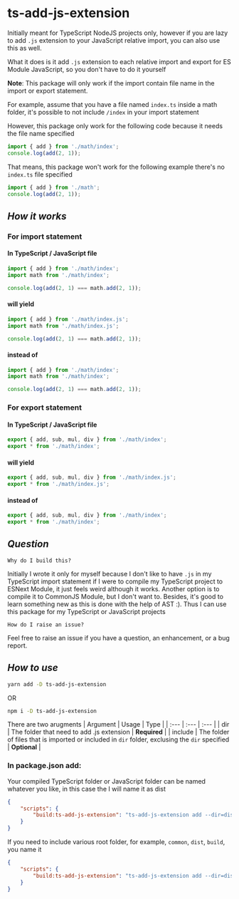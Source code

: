 # **ts-add-js-extension**

Initially meant for TypeScript NodeJS projects only, however if you are lazy to add `.js` extension to your JavaScript relative import, you can also use this as well.

What it does is it add `.js` extension to each relative import and export for ES Module JavaScript, so you don't have to do it yourself

**Note**:
This package will only work if the import contain file name in the import or export statement.

For example, assume that you have a file named `index.ts` inside a math folder, it's possible to not include `/index` in your import statement

However, this package only work for the following code because it needs the file name specified

```ts
import { add } from './math/index';
console.log(add(2, 1));
```

That means, this package won't work for the following example there's no `index.ts` file specified

```ts
import { add } from './math';
console.log(add(2, 1));
```

## **_How it works_**

### For import statement

#### In TypeScript / JavaScript file

```ts
import { add } from './math/index';
import math from './math/index';

console.log(add(2, 1) === math.add(2, 1));
```

#### will yield

```js
import { add } from './math/index.js';
import math from './math/index.js';

console.log(add(2, 1) === math.add(2, 1));
```

#### instead of

```ts
import { add } from './math/index';
import math from './math/index';

console.log(add(2, 1) === math.add(2, 1));
```

### For export statement

#### In TypeScript / JavaScript file

```ts
export { add, sub, mul, div } from './math/index';
export * from './math/index';
```

#### will yield

```js
export { add, sub, mul, div } from './math/index.js';
export * from './math/index.js';
```

#### instead of

```ts
export { add, sub, mul, div } from './math/index';
export * from './math/index';
```

## **_Question_**

`Why do I build this?`

Initially I wrote it only for myself because I don't like to have `.js` in my TypeScript import statement if I were to compile my TypeScript project to ESNext Module, it just feels weird although it works. Another option is to compile it to CommonJS Module, but I don't want to. Besides, it's good to learn something new as this is done with the help of AST :). Thus I can use this package for my TypeScript or JavaScript projects

`How do I raise an issue?`

Feel free to raise an issue if you have a question, an enhancement, or a bug report.

## **_How to use_**

```sh
yarn add -D ts-add-js-extension
```

OR

```sh
npm i -D ts-add-js-extension
```

There are two arugments
| Argument | Usage | Type |
| :--- | :--- | :--- |
| dir | The folder that need to add .js extension | **Required** |
| include | The folder of files that is imported or included in `dir` folder, exclusing the `dir` specified | **Optional** |

### In package.json add:

Your compiled TypeScript folder or JavaScript folder can be named whatever you like, in this case the I will name it as dist

```json
{
    "scripts": {
        "build:ts-add-js-extension": "ts-add-js-extension add --dir=dist"
    }
}
```

If you need to include various root folder, for example, `common`, `dist`, `build`, you name it

```json
{
    "scripts": {
        "build:ts-add-js-extension": "ts-add-js-extension add --dir=dist --include=common dist build"
    }
}
```
